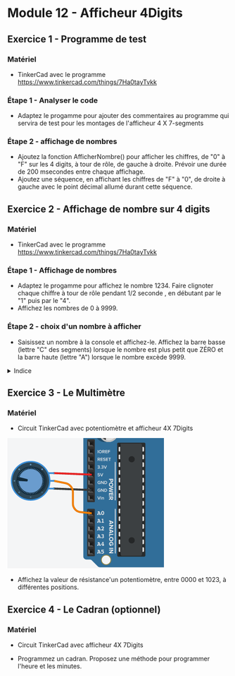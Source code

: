 # Module 12 - Afficheur 4Digits

## Exercice 1 - Programme de test

### Matériel

- TinkerCad avec le programme
https://www.tinkercad.com/things/7Ha0tayTvkk

### Étape 1 - Analyser le code

- Adaptez le progamme pour ajouter des commentaires au programme qui servira de test pour les montages de l'afficheur 4 X 7-segments

### Étape 2 - affichage de nombres

- Ajoutez la fonction AfficherNombre() pour afficher les chiffres, de "0" à "F" sur les 4 digits, à tour de rôle, de gauche à droite. Prévoir une durée de 200 msecondes entre chaque affichage.
- Ajoutez une séquence,  en affichant les chiffres de "F"  à "0", de droite à gauche avec le point décimal allumé durant cette séquence. 

## Exercice 2 - Affichage de nombre sur 4 digits

### Matériel

- TinkerCad avec le programme
https://www.tinkercad.com/things/7Ha0tayTvkk

### Étape 1 - Affichage de nombres

- Adaptez le progamme pour affichez le nombre 1234. Faire clignoter chaque chiffre à tour de rôle pendant 1/2 seconde , en débutant par le "1" puis par le "4".
- Affichez les nombres de 0 à 9999.

### Étape 2 - choix d'un nombre à afficher

- Saisissez un nombre à la console et affichez-le. Affichez la barre basse (lettre "C" des segments) lorsque le nombre est plus petit que ZÉRO et la barre haute (lettre "A") lorsque le nombre excède 9999.

<details>
<summary>Indice</summary>
const int longChaine = 4;

char  chiffre[longChaine+1] ;

void setup() {

  Serial.begin(9600);

  Serial.println("Quel nombre voulez-vous afficher?");

  while (!Serial.available()) {};

  int n = Serial.readBytesUntil('\n', chiffre, longChaine);

  chiffre[n]= '\0';

  Serial.println(chiffre); 

  while (true) {;};

}

void loop() {

  ;

}


</details>

## Exercice 3 - Le Multimètre

### Matériel
- Circuit TinkerCad avec potentiomètre et afficheur 4X 7Digits

![2 MultimetreArduino](img\AffichagePotentiometre.PNG)

- Affichez la valeur de résistance'un potentiomètre, entre 0000 et 1023, à différentes positions.  

## Exercice 4 - Le Cadran (optionnel)

### Matériel
- Circuit TinkerCad avec afficheur 4X 7Digits

- Programmez un cadran. Proposez une méthode pour programmer l'heure et les minutes.  
